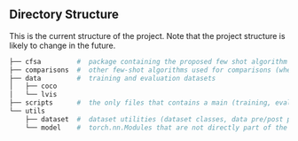 ## Directory Structure 
This is the current structure of the project. Note that the project structure is likely to change in the future.
```python
├── cfsa         #  package containing the proposed few shot algorithm
├── comparisons  #  other few-shot algorithms used for comparisons (when possible directly cloned from GitHub)
├── data         #  training and evaluation datasets
│   ├── coco   
│   └── lvis
├── scripts      #  the only files that contains a main (training, evaluation, etc.)
└── utils
    ├── dataset  #  dataset utilities (dataset classes, data pre/post processing) 
    └── model    #  torch.nn.Modules that are not directly part of the algorithm (e.g. feature extractors)
```
